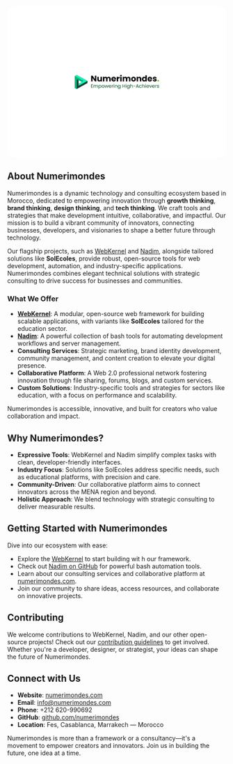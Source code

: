 <p align="center" style="overflow: hidden; width: 100%; height: 350px; border-radius: 20px; margin: 0;">
<!-- <a href="https://numerimondes.com" target="_blank"> -->
    <img src="https://raw.githubusercontent.com/numerimondes/.github/refs/heads/main/assets/brands/numerimondes/marketing/banners/web/full_cover_web_banner.png"
         alt="Numerimondes Logo"
         style="width: 100%; height: 100%; object-fit: cover; object-position: center; border-radius: 20px; display: block;">
<!-- </a> -->
</p>


## About Numerimondes

Numerimondes is a dynamic technology and consulting ecosystem based in Morocco, dedicated to empowering innovation through **growth thinking**, **brand thinking**, **design thinking**, and **tech thinking**. We craft tools and strategies that make development intuitive, collaborative, and impactful. Our mission is to build a vibrant community of innovators, connecting businesses, developers, and visionaries to shape a better future through technology.

Our flagship projects, such as [WebKernel](https://packagist.org/packages/webkernel/webkernel) and [Nadim](https://github.com/numerimondes/nadim), alongside tailored solutions like **SolEcoles**, provide robust, open-source tools for web development, automation, and industry-specific applications. Numerimondes combines elegant technical solutions with strategic consulting to drive success for businesses and communities.

### What We Offer

- **[WebKernel](https://packagist.org/packages/webkernel/webkernel)**: A modular, open-source web framework for building scalable applications, with variants like **SolEcoles** tailored for the education sector.
- **[Nadim](https://github.com/numerimondes/nadim)**: A powerful collection of bash tools for automating development workflows and server management.
- **Consulting Services**: Strategic marketing, brand identity development, community management, and content creation to elevate your digital presence.
- **Collaborative Platform**: A Web 2.0 professional network fostering innovation through file sharing, forums, blogs, and custom services.
- **Custom Solutions**: Industry-specific tools and strategies for sectors like education, with a focus on performance and scalability.

Numerimondes is accessible, innovative, and built for creators who value collaboration and impact.

## Why Numerimondes?

- **Expressive Tools**: WebKernel and Nadim simplify complex tasks with clean, developer-friendly interfaces.
- **Industry Focus**: Solutions like SolEcoles address specific needs, such as educational platforms, with precision and care.
- **Community-Driven**: Our collaborative platform aims to connect innovators across the MENA region and beyond.
- **Holistic Approach**: We blend technology with strategic consulting to deliver measurable results.

## Getting Started with Numerimondes

Dive into our ecosystem with ease:
- Explore the [WebKernel](https://github.com/numerimondes/webkernel) to start building wit h our framework.
- Check out [Nadim on GitHub](https://github.com/numerimondes/nadim) for powerful bash automation tools.
- Learn about our consulting services and collaborative platform at [numerimondes.com](https://numerimondes.com).
- Join our community to share ideas, access resources, and collaborate on innovative projects.

## Contributing

We welcome contributions to WebKernel, Nadim, and our other open-source projects! Check out our [contribution guidelines](https://github.com/numerimondes/.github/blob/main/CONTRIBUTING.md) to get involved. Whether you're a developer, designer, or strategist, your ideas can shape the future of Numerimondes.

## Connect with Us

- **Website**: [numerimondes.com](https://numerimondes.com)
- **Email**: [info@numerimondes.com](mailto:info@numerimondes.com)
- **Phone**: +212 620-990692
- **GitHub**: [github.com/numerimondes](https://github.com/numerimondes)
- **Location**: Fes, Casablanca, Marrakech — Morocco

Numerimondes is more than a framework or a consultancy—it's a movement to empower creators and innovators. Join us in building the future, one idea at a time.